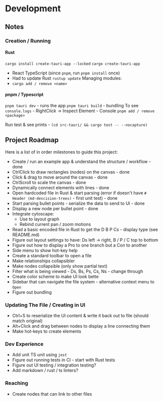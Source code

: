 # Development 
## Notes
### Creation / Running
#### Rust
`cargo install create-tauri-app --locked`
`cargo create-tauri-app` 
* React TypeScript (since `pnpm`, run `pnpm install` once)
* Had to update Rust `rustup update`
Managing modules:
* `cargo add / remove <name>`

#### pnpm / Typescript
`pnpm tauri dev` - runs the app
`pnpm tauri build` - bundling
To see `console.logs` - RightClick -> Inspect Element - Console
`pnpm add / remove <package>`

Run test & see prints - `(cd src-tauri/ && cargo test -- --nocapture)`

## Project Roadmap
Here is a list of in order milestones to guide this project:
* Create / run an example app & understand the structure / workflow - done
* CtrlClick to draw rectangles (nodes) on the canvas  - done
* Click & drag to move around the canvas - done
* CtrlScroll to scale the canvas - done
* Dynamically connect elements with lines - done
* Open hardcoded file in Rust & start parsing (error if doesn't have `# Header (md-descision-trees)` - first unit test) - done
* Start parsing bullet points - serialize the data to send to UI - done
* Display a new node per bullet point - done
* Integrate cytoscape:
  * Use to layout graph
  * Rebind current pan / zoom motions
* Read a basic encoded file in Rust to get the D B P Cs - display type (see README.md)
* Figure out layout settings to have: Ds left -> right, B / P / C top to bottom
* Figure out how to display a Pro to one branch but a Con to another
* Side menu to show hot-key help
* Create a standard toolbar to open a file
* Make relationships collapsibler
* Make nodes collapsible (only show partial text)
* Filter what is being viewed - Ds, Bs, Ps, Cs, Ns - change through  
* Create color scheme to make UI look bette
* Sidebar that can navigate the file system - alternative context menu to `Open`
* Figure out bundling

### Updating The File / Creating in UI
* Ctrl+S to reserialize the UI content & write it back out to file (should match original)
* Alt+Click and drag between nodes to display a line connecting them
* Make hot-keys to create elements

### Dev Experience
* Add unit TS unit using `jest`
* Figure out running tests in CI - start with Rust tests
* Figure out UI testing / integration testing?
* Add markdown / rust / ts linters?

### Reaching
* Create nodes that can link to other files

